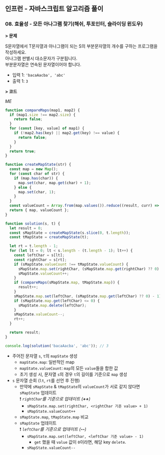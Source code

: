 ## 인프런 - 자바스크립트 알고리즘 풀이

### **08.** 효율성 - 모든 아나그램 찾기(해쉬, 투포인터, 슬라이딩 윈도우)

**> 문제**

S문자열에서 T문자열과 아나그램이 되는 S의 부분문자열의 개수를 구하는 프로그램을 작성하세요.  
아나그램 판별시 대소문자가 구분됩니다.  
부분문자열은 연속된 문자열이어야 합니다.

- 입력 1: `'bacaAacba', 'abc'`
- 출력 1: `3`

**> 코드**

_ME_

```js
function compareMaps(map1, map2) {
  if (map1.size !== map2.size) {
    return false;
  }
  for (const [key, value] of map1) {
    if (!map2.has(key) || map2.get(key) !== value) {
      return false;
    }
  }
  return true;
}

function createMapState(str) {
  const map = new Map();
  for (const char of str) {
    if (map.has(char)) {
      map.set(char, map.get(char) + 1);
    } else {
      map.set(char, 1);
    }
  }
  const valueCount = Array.from(map.values()).reduce((result, curr) => result + curr);
  return { map, valueCount };
}

function solution(s, t) {
  let result = 0;
  const sMapState = createMapState(s.slice(0, t.length));
  const tMapState = createMapState(t);

  let rt = t.length - 1;
  for (let lt = 0; lt < s.length - (t.length - 1); lt++) {
    const leftChar = s[lt];
    const rightChar = s[rt];
    if (sMapState.valueCount !== tMapState.valueCount) {
      sMapState.map.set(rightChar, (sMapState.map.get(rightChar) ?? 0) + 1);
      sMapState.valueCount++;
    }
    if (compareMaps(sMapState.map, tMapState.map)) {
      result++;
    }
    sMapState.map.set(leftChar, (sMapState.map.get(leftChar) ?? 0) - 1);
    if (sMapState.map.get(leftChar) <= 0) {
      sMapState.map.delete(leftChar);
    }
    sMapState.valueCount--;
    rt++;
  }

  return result;
}

console.log(solution('bacaAacba', 'abc')); // 3
```

- 주어진 문자열 `s`, `t`의 `mapState` 생성
  - `mapState.map`: 일반적인 map
  - `mapState.valueCount`: `map`의 모든 `value`들을 합한 값
  - 초기 생성 시, 문자열 `s`의 경우 `t`의 길이를 기준으로 `map` 생성
- `s` 문자열 순회 (`lt`, `rt`를 선언 후 진행)
  - 만약에 `sMapState` & `tMapState`의 `valueCount`가 서로 같지 않다면 `sMapState` 업데이트  
    ❗️ _`rightChar`를 기준으로 업데이트 (**++**)_
    - `sMapState.map.set(rightChar, <rightChar 기준 value> + 1)`
    - `sMapState.valueCount++`
  - `sMapState.map`, `tMapState.map` 비교
  - `sMapState` 업데이트  
    ❗️ _`leftChar`를 기준으로 업데이트 (**--**)_
    - `sMapState.map.set(leftChar, <leftChar 기준 value> - 1)`
      - `get` 했을 때 `value` 값이 `0`이라면, 해당 key `delete`.
    - `sMapState.valueCount--`
